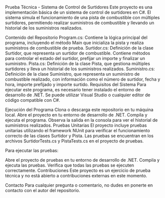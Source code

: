 Prueba Técnica - Sistema de Control de Surtidores
Este proyecto es una implementación básica de un sistema de control de surtidores en C#. El sistema simula el funcionamiento de una pista de combustible con múltiples surtidores, permitiendo realizar suministros de combustible y llevando un historial de los suministros realizados.

Contenido del Repositorio
Program.cs: Contiene la lógica principal del programa, incluyendo el método Main que inicializa la pista y realiza suministros de combustible de prueba.
Surtidor.cs: Definición de la clase Surtidor, que representa un surtidor de combustible. Contiene métodos para controlar el estado del surtidor, prefijar un importe y finalizar un suministro.
Pista.cs: Definición de la clase Pista, que gestiona múltiples surtidores y lleva un historial de los suministros realizados.
Suministro.cs: Definición de la clase Suministro, que representa un suministro de combustible realizado, con información como el número de surtidor, fecha y hora, importe prefijado y importe surtido.
Requisitos del Sistema
Para ejecutar este programa, es necesario tener instalado el entorno de desarrollo de .NET. Se puede utilizar Visual Studio o cualquier editor de código compatible con C#.

Ejecución del Programa
Clona o descarga este repositorio en tu máquina local.
Abre el proyecto en tu entorno de desarrollo de .NET.
Compila y ejecuta el programa.
Observa la salida en la consola para ver el historial de suministros realizados.
Pruebas Unitarias
El proyecto incluye pruebas unitarias utilizando el framework NUnit para verificar el funcionamiento correcto de las clases Surtidor y Pista. Las pruebas se encuentran en los archivos SurtidorTests.cs y PistaTests.cs en el proyecto de pruebas.

Para ejecutar las pruebas:

Abre el proyecto de pruebas en tu entorno de desarrollo de .NET.
Compila y ejecuta las pruebas.
Verifica que todas las pruebas se ejecuten correctamente.
Contribuciones
Este proyecto es un ejercicio de prueba técnica y no está abierto a contribuciones externas en este momento.

Contacto
Para cualquier pregunta o comentario, no dudes en ponerte en contacto con el autor del repositorio.
